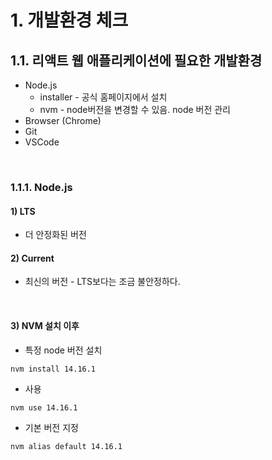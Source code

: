 # 1. 개발환경 체크

## 1.1. 리액트 웹 애플리케이션에 필요한 개발환경

- Node.js
  - installer - 공식 홈페이지에서 설치
  - nvm - node버전을 변경할 수 있음. node 버전 관리
- Browser (Chrome)
- Git
- VSCode

<br>

### 1.1.1. Node.js

#### 1) LTS

- 더 안정화된 버전

#### 2) Current

- 최신의 버전 - LTS보다는 조금 불안정하다.

<br/>

#### 3) NVM 설치 이후

- 특정 node 버전 설치

```shell
nvm install 14.16.1  
```

- 사용

```shell
nvm use 14.16.1
```

- 기본 버전 지정

```shell
nvm alias default 14.16.1
```

